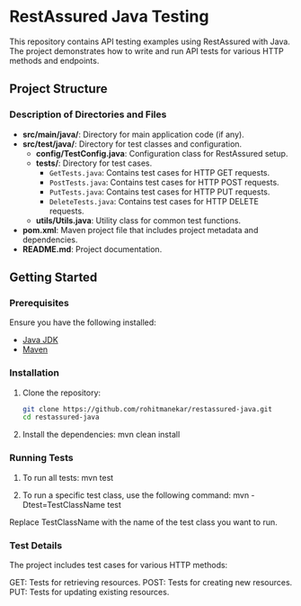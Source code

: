 # RestAssured Java Testing

This repository contains API testing examples using RestAssured with Java. The project demonstrates how to write and run API tests for various HTTP methods and endpoints.

## Project Structure


### Description of Directories and Files

- **src/main/java/**: Directory for main application code (if any).
- **src/test/java/**: Directory for test classes and configuration.
  - **config/TestConfig.java**: Configuration class for RestAssured setup.
  - **tests/**: Directory for test cases.
    - `GetTests.java`: Contains test cases for HTTP GET requests.
    - `PostTests.java`: Contains test cases for HTTP POST requests.
    - `PutTests.java`: Contains test cases for HTTP PUT requests.
    - `DeleteTests.java`: Contains test cases for HTTP DELETE requests.
  - **utils/Utils.java**: Utility class for common test functions.
- **pom.xml**: Maven project file that includes project metadata and dependencies.
- **README.md**: Project documentation.

## Getting Started

### Prerequisites

Ensure you have the following installed:
- [Java JDK](https://www.oracle.com/java/technologies/javase-downloads.html)
- [Maven](https://maven.apache.org/)

### Installation

1. Clone the repository:

   ```bash
   git clone https://github.com/rohitmanekar/restassured-java.git
   cd restassured-java

2. Install the dependencies:
   mvn clean install

### Running Tests

1. To run all tests:
   mvn test

2. To run a specific test class, use the following command:
   mvn -Dtest=TestClassName test

Replace TestClassName with the name of the test class you want to run.

### Test Details
The project includes test cases for various HTTP methods:

GET: Tests for retrieving resources.
POST: Tests for creating new resources.
PUT: Tests for updating existing resources.
